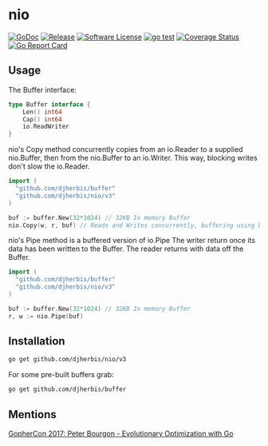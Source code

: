 nio 
==========

[![GoDoc](https://godoc.org/github.com/djherbis/nio?status.svg)](https://godoc.org/github.com/djherbis/nio/v3) 
[![Release](https://img.shields.io/github/release/djherbis/nio.svg)](https://github.com/djherbis/nio/releases/latest)
[![Software License](https://img.shields.io/badge/license-MIT-brightgreen.svg)](LICENSE.txt)
[![go test](https://github.com/djherbis/nio/actions/workflows/go-test.yml/badge.svg)](https://github.com/djherbis/nio/actions/workflows/go-test.yml)
[![Coverage Status](https://coveralls.io/repos/djherbis/nio/badge.svg?branch=master)](https://coveralls.io/r/djherbis/nio?branch=master)
[![Go Report Card](https://goreportcard.com/badge/github.com/djherbis/nio)](https://goreportcard.com/report/github.com/djherbis/nio)

Usage
-----

The Buffer interface:

```go
type Buffer interface {
	Len() int64
	Cap() int64
	io.ReadWriter
}

```

nio's Copy method concurrently copies from an io.Reader to a supplied nio.Buffer, 
then from the nio.Buffer to an io.Writer. This way, blocking writes don't slow the io.Reader.

```go
import (
  "github.com/djherbis/buffer"
  "github.com/djherbis/nio/v3"
)

buf := buffer.New(32*1024) // 32KB In memory Buffer
nio.Copy(w, r, buf) // Reads and Writes concurrently, buffering using buf.
```

nio's Pipe method is a buffered version of io.Pipe
The writer return once its data has been written to the Buffer.
The reader returns with data off the Buffer.

```go
import (
  "github.com/djherbis/buffer"
  "github.com/djherbis/nio/v3"
)

buf := buffer.New(32*1024) // 32KB In memory Buffer
r, w := nio.Pipe(buf)
```

Installation
------------
```sh
go get github.com/djherbis/nio/v3
```

For some pre-built buffers grab:
```sh
go get github.com/djherbis/buffer
```

Mentions
------------
[GopherCon 2017: Peter Bourgon - Evolutionary Optimization with Go](https://www.youtube.com/watch?v=ha8gdZ27wMo&start=2077&end=2140)
